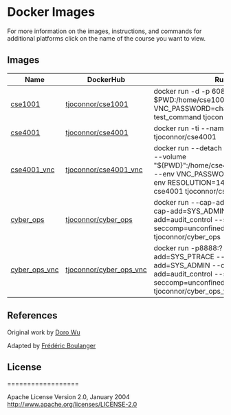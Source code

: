 # Docker Images
For more information on the images, instructions, and commands for additional platforms click on the name of the course you want to view.

## Images

| Name    	    | DockerHub 		      | Run 		   		         	  	    |
|---------------|-------------------------|-----------------------------------------|
| [cse1001](cse1001_vnc)	    | [tjoconnor/cse1001](https://hub.docker.com/r/tjoconnor/cse1001) 	  | docker run -d -p 6080:80 -v $PWD:/home/cse1001/workspace:rw -e VNC_PASSWORD=changeme --name test_command tjoconnor/cse1001_vnc  |
| [cse4001](cse4001) 	    | [tjoconnor/cse4001](https://hub.docker.com/r/tjoconnor/cse4001)	  | docker run -ti --name cse4001 tjoconnor/cse4001            |
| [cse4001_vnc](cse4001_vnc)	| [tjoconnor/cse4001_vnc](https://hub.docker.com/r/tjoconnor/cse4001_vnc)   | docker run --detach --publish 7080:80 --volume "${PWD}":/home/cse4001/workspace:rw --env VNC_PASSWORD=changeme --env RESOLUTION=1400x900 --name cse4001 tjoconnor/cse4001_vnc  |
| [cyber_ops](cyber_ops)		| [tjoconnor/cyber_ops](https://hub.docker.com/r/tjoconnor/cyber_ops)	  | docker run --cap-add=SYS_PTRACE --cap-add=SYS_ADMIN --cap-add=audit_control --security-opt seccomp=unconfined --privileged -ti  tjoconnor/cyber_ops |
| [cyber_ops_vnc](cyber_ops_vnc) | [tjoconnor/cyber_ops_vnc](https://hub.docker.com/r/tjoconnor/cyber_ops_vnc) | docker run -p8888:? --cap-add=SYS_PTRACE --cap-add=SYS_ADMIN --cap-add=audit_control --security-opt seccomp=unconfined --privileged tjoconnor/cyber_ops_vnc 		 |

## References

Original work by [Doro Wu](https://github.com/fcwu)

Adapted by [Frédéric Boulanger](https://github.com/Frederic-Boulanger-UPS)

## License
==================

Apache License Version 2.0, January 2004 http://www.apache.org/licenses/LICENSE-2.0

